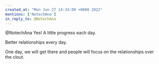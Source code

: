 ```yaml
---
created_at: "Mon Jun 27 14:34:09 +0000 2022"
mentions: ['NotechAna']
in_reply_to: @NotechAna
---
```


@NotechAna Yes! A little progress each day. 

Better relationships every day.

One day, we will get there and people will focus on the relationships over the clout.